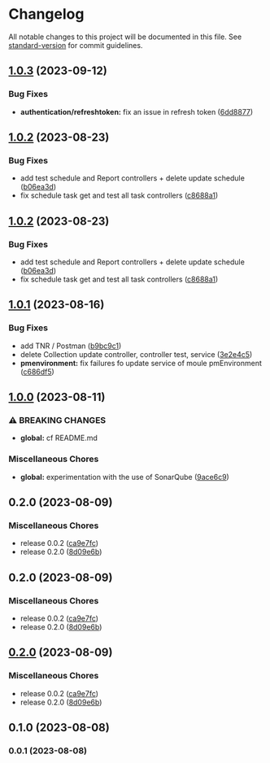 # Changelog

All notable changes to this project will be documented in this file. See [standard-version](https://github.com/conventional-changelog/standard-version) for commit guidelines.

## [1.0.3](https://github.com/DominiqueBertrand/coog-cloud-agent/compare/v1.0.2...v1.0.3) (2023-09-12)


### Bug Fixes

* **authentication/refreshtoken:** fix an issue in refresh token ([6dd8877](https://github.com/DominiqueBertrand/coog-cloud-agent/commit/6dd88772132d47e08d314b1134cd16b9faeb5fed))

## [1.0.2](https://github.com/DominiqueBertrand/coog-cloud-agent/compare/v1.0.1...v1.0.2) (2023-08-23)


### Bug Fixes

* add test schedule and Report controllers + delete update schedule ([b06ea3d](https://github.com/DominiqueBertrand/coog-cloud-agent/commit/b06ea3d79953d2ba625e5d7abbaca845c80a4608))
* fix schedule task get and test all task controllers ([c8688a1](https://github.com/DominiqueBertrand/coog-cloud-agent/commit/c8688a10e77030290a47e2e85a699efb601b234c))

## [1.0.2](https://github.com/DominiqueBertrand/coog-cloud-agent/compare/v1.0.1...v1.0.2) (2023-08-23)


### Bug Fixes

* add test schedule and Report controllers + delete update schedule ([b06ea3d](https://github.com/DominiqueBertrand/coog-cloud-agent/commit/b06ea3d79953d2ba625e5d7abbaca845c80a4608))
* fix schedule task get and test all task controllers ([c8688a1](https://github.com/DominiqueBertrand/coog-cloud-agent/commit/c8688a10e77030290a47e2e85a699efb601b234c))

## [1.0.1](https://github.com/DominiqueBertrand/coog-cloud-agent/compare/v1.0.0...v1.0.1) (2023-08-16)


### Bug Fixes

* add TNR / Postman ([b9bc9c1](https://github.com/DominiqueBertrand/coog-cloud-agent/commit/b9bc9c105635cbad98083e1d50e8301c2cb1f5a3))
* delete Collection update controller, controller test, service ([3e2e4c5](https://github.com/DominiqueBertrand/coog-cloud-agent/commit/3e2e4c5be197b7efb351538facfbb74540e3e08b))
* **pmenvironment:** fix failures fo update service of moule pmEnvironment ([c686df5](https://github.com/DominiqueBertrand/coog-cloud-agent/commit/c686df5f499a1c546d25b6fc129cdd4604a6f3c5))

## [1.0.0](https://github.com/DominiqueBertrand/coog-cloud-agent/compare/v0.2.0...v1.0.0) (2023-08-11)


### ⚠ BREAKING CHANGES

* **global:** cf README.md

### Miscellaneous Chores

* **global:** experimentation with the use of SonarQube ([9ace6c9](https://github.com/DominiqueBertrand/coog-cloud-agent/commit/9ace6c99734e4b8a1afc6ee894f313dbbd857777))

## 0.2.0 (2023-08-09)


### Miscellaneous Chores

* release 0.0.2 ([ca9e7fc](https://github.com/DominiqueBertrand/coog-cloud-agent/commit/ca9e7fc391cf849a6b4ccc82ce8297d1cf750df9))
* release 0.2.0 ([8d09e6b](https://github.com/DominiqueBertrand/coog-cloud-agent/commit/8d09e6b38498b2ae2a00d9e1c63d42711d8eb8c1))

## 0.2.0 (2023-08-09)


### Miscellaneous Chores

* release 0.0.2 ([ca9e7fc](https://github.com/DominiqueBertrand/coog-cloud-agent/commit/ca9e7fc391cf849a6b4ccc82ce8297d1cf750df9))
* release 0.2.0 ([8d09e6b](https://github.com/DominiqueBertrand/coog-cloud-agent/commit/8d09e6b38498b2ae2a00d9e1c63d42711d8eb8c1))

## [0.2.0](https://github.com/VictorThomasCoopengo/nestJsPostman/compare/v0.1.0...v0.2.0) (2023-08-09)


### Miscellaneous Chores

* release 0.0.2 ([ca9e7fc](https://github.com/VictorThomasCoopengo/nestJsPostman/commit/ca9e7fc391cf849a6b4ccc82ce8297d1cf750df9))
* release 0.2.0 ([8d09e6b](https://github.com/VictorThomasCoopengo/nestJsPostman/commit/8d09e6b38498b2ae2a00d9e1c63d42711d8eb8c1))

## 0.1.0 (2023-08-08)

### 0.0.1 (2023-08-08)

